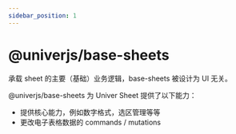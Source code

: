 ```yaml
---
sidebar_position: 1
---
```


# @univerjs/base-sheets

承载 sheet 的主要（基础）业务逻辑，base-sheets 被设计为 UI 无关。

@univerjs/base-sheets 为 Univer Sheet 提供了以下能力：

* 提供核心能力，例如数字格式，选区管理等等
* 更改电子表格数据的 commands / mutations
